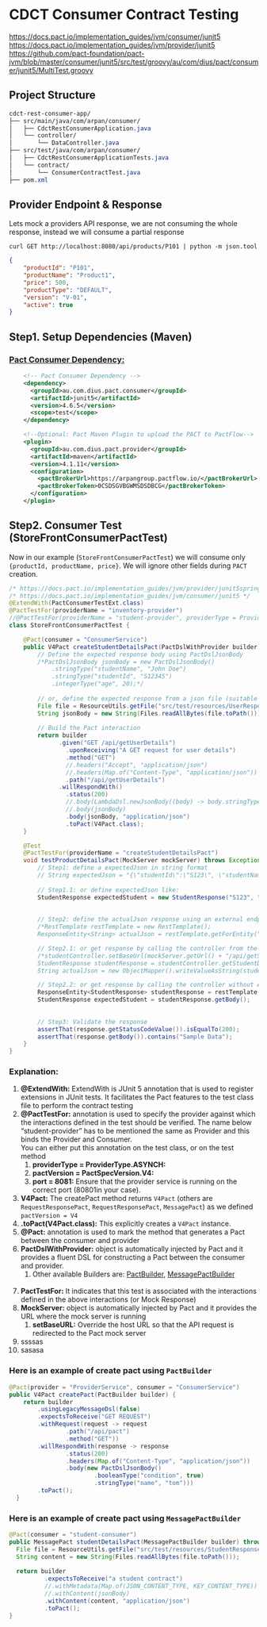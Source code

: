 # CDCT Consumer Contract Testing
https://docs.pact.io/implementation_guides/jvm/consumer/junit5
https://docs.pact.io/implementation_guides/jvm/provider/junit5
https://github.com/pact-foundation/pact-jvm/blob/master/consumer/junit5/src/test/groovy/au/com/dius/pact/consumer/junit5/MultiTest.groovy



## Project Structure
````css
cdct-rest-consumer-app/
├── src/main/java/com/arpan/consumer/
│   ├── CdctRestConsumerApplication.java
│   └── controller/
│       └── DataController.java
├── src/test/java/com/arpan/consumer/
│   ├── CdctRestConsumerApplicationTests.java
│   └── contract/
│       └── ConsumerContractTest.java
├── pom.xml
````

## Provider Endpoint & Response
Lets mock a providers API response, we are not consuming the whole response, instead we will consume a partial response
````shell
curl GET http://localhost:8080/api/products/P101 | python -m json.tool
````
````json
{
    "productId": "P101",
    "productName": "Product1",
    "price": 500,
    "productType": "DEFAULT",
    "version": "V-01",
    "active": true
}
````


## Step1. Setup Dependencies (Maven)

### [Pact Consumer Dependency:](https://mvnrepository.com/artifact/au.com.dius.pact.consumer/junit5)
````xml
    <!-- Pact Consumer Dependency -->
    <dependency>
      <groupId>au.com.dius.pact.consumer</groupId>
      <artifactId>junit5</artifactId>
      <version>4.6.5</version>
      <scope>test</scope>
    </dependency>

    <!--Optional: Pact Maven Plugin to upload the PACT to PactFlow-->
    <plugin>
      <groupId>au.com.dius.pact.provider</groupId>
      <artifactId>maven</artifactId>
      <version>4.1.11</version>
      <configuration>
        <pactBrokerUrl>https://arpangroup.pactflow.io/</pactBrokerUrl>
        <pactBrokerToken>0CSDSGVBGWMSDSDBCG</pactBrokerToken>
      </configuration>
    </plugin>
````


## Step2. Consumer Test (StoreFrontConsumerPactTest)
Now in our example (`StoreFrontConsumerPactTest`) we will consume only  `{productId, productName, price}`. We will ignore other fields during `PACT` creation.
````java
/* https://docs.pact.io/implementation_guides/jvm/provider/junit5spring */
/* https://docs.pact.io/implementation_guides/jvm/consumer/junit5 */
@ExtendWith(PactConsumerTestExt.class)
@PactTestFor(providerName = "inventory-provider")
//@PactTestFor(providerName = "student-provider", providerType = ProviderType.ASYNCH, pactVersion = PactSpecVersion.V4, port = 8081)
class StoreFrontConsumerPactTest {

    @Pact(consumer = "ConsumerService")
    public V4Pact createStudentDetailsPact(PactDslWithProvider builder) throws Exception{
        // Define the expected response body using PactDslJsonBody
        /*PactDslJsonBody jsonBody = new PactDslJsonBody()
            .stringType("studentName", "John Doe")
            .stringType("studentId", "S12345")
            .integerType("age", 20);*/
        
        // or, define the expected response from a json file (suitable for big json response)
        File file = ResourceUtils.getFile("src/test/resources/UserResponse200.json");
        String jsonBody = new String(Files.readAllBytes(file.toPath()));       
        
        // Build the Pact interaction
        return builder
              .given("GET /api/getUserDetails")
                .uponReceiving("A GET request for user details")
                .method("GET")
                //.headers("Accept", "application/json")
                //.headers(Map.of("Content-Type", "application/json"))
                .path("/api/getUserDetails")
              .willRespondWith()
                .status(200)
                //.body(LambdaDsl.newJsonBody((body) -> body.stringType("name", "Sample Data")).build())
                //.body(jsonBody)
                .body(jsonBody, "application/json")
                .toPact(V4Pact.class);
    }

    @Test
    @PactTestFor(providerName = "createStudentDetailsPact")
    void testProductDetailsPact(MockServer mockServer) throws Exception {
        // Step1: define a expectedJson in string format
        // String expectedJson = "{\"studentId\":\"S123\", \"studentName\":\"tom\", \"age\":30}";
      
        // Step1.1: or define expectedJson like:
        StudentResponse expectedStudent = new StudentResponse("S123", "tom", 30);
      
        
        // Step2: define the actualJson response using an external endpoint
        /*RestTemplate restTemplate = new RestTemplate();        
        ResponseEntity<String> actualJson = restTemplate.getForEntity("http://localhost:8080/api/data", String.class);*/

        // Step2.1: or get response by calling the controller from the same application (when the provider logic is written on same application)
        /*studentController.setBaseUrl(mockServer.getUrl() + "/api/getStudentDetails");
        StudentResponse studentResponse = studentController.getStudentDetails("123");
        String actualJson = new ObjectMapper().writeValueAsString(studentResponse);*/

        // Step2.2: or get response by calling the controller without Autowiring the Controller class
        ResponseEntity<StudentResponse> studentResponse = restTemplate.getForEntity(mockServer.getUrl() + "/api/getUserDetails", StudentResponse.class);
        StudentResponse expectedStudent = studentResponse.getBody();              
      
        
        // Step3: Validate the response
        assertThat(response.getStatusCodeValue()).isEqualTo(200);
        assertThat(response.getBody()).contains("Sample Data");
    }
}
````

### Explanation:
1. **@ExtendWith:** ExtendWith is JUnit 5 annotation that is used to register extensions in JUnit tests. It facilitates the Pact features to the test class file to perform the contract testing
2. **@PactTestFor:** annotation is used to specify the provider against which the interactions defined in the test should be verified. The name below “student-provider” has to be mentioned the same as Provider and this binds the Provider and Consumer. <br/> You can either put this annotation on the test class, or on the test method
    1. **providerType = ProviderType.ASYNCH:**
    2. **pactVersion = PactSpecVersion.V4:**
    3. **port = 8081:** Ensure that the provider service is running on the correct port (80801in your case).
3. **V4Pact:** The createPact method returns `V4Pact` (others are `RequestResponsePact`, `RequestResponsePact`, `MessagePact`) as we defined `pactVersion = V4`
4. **.toPact(V4Pact.class):** This explicitly creates a `V4Pact` instance.
5. **@Pact:** annotation is used to mark the method that generates a Pact between the consumer and provider
6. **PactDslWithProvider:** object is automatically injected by Pact and it provides a fluent DSL for constructing a Pact between the consumer and provider.
    1. Other available Builders are: [PactBuilder](), [MessagePactBuilder]() <br/><br/>
7. **PactTestFor:** It indicates that this test is associated with the interactions defined in the above interactions (or Mock Response)
8. **MockServer:** object is automatically injected by Pact and it provides the URL where the mock server is running
    1. **setBaseURL:** Override the host URL so that the API request is redirected to the Pact mock server
9. ssssas
10. sasasa




### Here is an example of create pact using `PactBuilder`
````java
@Pact(provider = "ProviderService", consumer = "ConsumerService")
public V4Pact createPact(PactBuilder builder) {
    return builder
        .usingLegacyMessageDsl(false)
        .expectsToReceive("GET REQUEST")
        .withRequest(request -> request
                .path("/api/pact")
                .method("GET"))
        .willRespondWith(response -> response
                .status(200)
                .headers(Map.of("Content-Type", "application/json"))
                .body(new PactDslJsonBody()
                        .booleanType("condition", true)
                        .stringType("name", "tom")))
        .toPact();
  }
````

### Here is an example of create pact using `MessagePactBuilder`
````java
@Pact(consumer = "student-consumer")
public MessagePact studentDetailsPact(MessagePactBuilder builder) throws Exception {
  File file = ResourceUtils.getFile("src/test/resources/StudentResponse200.json");
  String content = new String(Files.readAllBytes(file.toPath()));
  
  return builder
          .expectsToReceive("a student contract")
          //.withMetadata(Map.of(JSON_CONTENT_TYPE, KEY_CONTENT_TYPE))
          //.withContent(jsonBody)
          .withContent(content, "application/json")
          .toPact();
}
````

